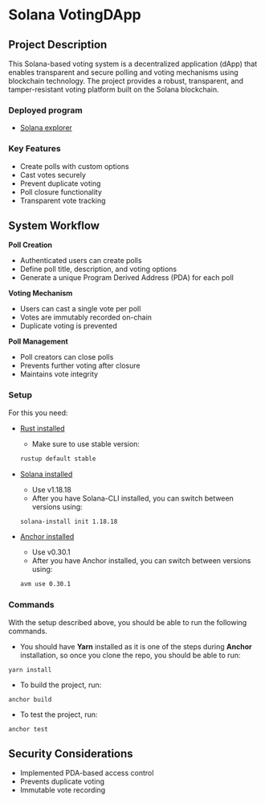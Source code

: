 # Solana VotingDApp

## Project Description

This Solana-based voting system is a decentralized application (dApp) that enables transparent and secure polling and voting mechanisms using blockchain technology. The project provides a robust, transparent, and tamper-resistant voting platform built on the Solana blockchain.

### Deployed program
- [Solana explorer](https://explorer.solana.com/address/HcPzBYe1hHF6eNzsr2abxjFfRWD5QfZa4J9UCZjNyy64?cluster=devnet)

### Key Features
- Create polls with custom options
- Cast votes securely
- Prevent duplicate voting
- Poll closure functionality
- Transparent vote tracking

## System Workflow
**Poll Creation**
   - Authenticated users can create polls
   - Define poll title, description, and voting options
   - Generate a unique Program Derived Address (PDA) for each poll

**Voting Mechanism**
   - Users can cast a single vote per poll
   - Votes are immutably recorded on-chain
   - Duplicate voting is prevented

**Poll Management**
   - Poll creators can close polls
   - Prevents further voting after closure
   - Maintains vote integrity


### Setup
For this you need:
- [Rust installed](https://www.rust-lang.org/tools/install)
    - Make sure to use stable version:
    ```bash
    rustup default stable
    ```
- [Solana installed](https://docs.solana.com/cli/install-solana-cli-tools)
    - Use v1.18.18
    - After you have Solana-CLI installed, you can switch between versions using:
    ```bash
    solana-install init 1.18.18
    ```

- [Anchor installed](https://www.anchor-lang.com/docs/installation)
    - Use v0.30.1
    - After you have Anchor installed, you can switch between versions using:
    ```bash
    avm use 0.30.1
    ```

### Commands
With the setup described above, you should be able to run the following commands.

- You should have **Yarn** installed as it is one of the steps during **Anchor** installation, so once you clone the repo, you should be able to run:
```
yarn install
```

- To build the project, run:
```
anchor build
```

- To test the project, run:
```
anchor test
```


## Security Considerations
- Implemented PDA-based access control
- Prevents duplicate voting
- Immutable vote recording
